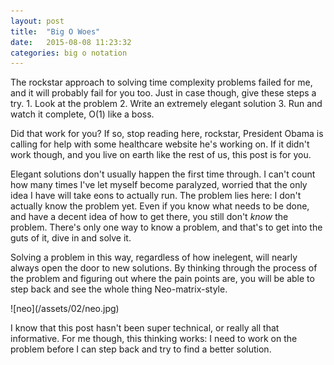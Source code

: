 ```yaml
---
layout: post
title:  "Big O Woes"
date:   2015-08-08 11:23:32
categories: big o notation
---
```

<p>
The rockstar approach to solving time complexity problems failed for me, and it will probably fail for you too.  Just in case though, give these steps a try.
  1. Look at the problem
  2. Write an extremely elegant solution
  3. Run and watch it complete, O(1) like a boss.

Did that work for you?  If so, stop reading here, rockstar, President Obama is calling for help with some healthcare website he's working on.  If it didn't work though, and you live on earth like the rest of us, this post is for you.
</p>

<p>
Elegant solutions don't usually happen the first time through.  I can't count how many times I've let myself become paralyzed, worried that the only idea I have will take eons to actually run.  The problem lies here: I don't actually know the problem yet.  Even if you know what needs to be done, and have a decent idea of how to get there, you still don't <em>know</em> the problem.  There's only one way to know a problem, and that's to get into the guts of it, dive in and solve it.
</p>
<p>
Solving a problem in this way, regardless of how inelegent, will nearly always open the door to new solutions.  By thinking through the process of the problem and figuring out where the pain points are, you will be able to step back and see the whole thing Neo-matrix-style.
</p>
![neo](/assets/02/neo.jpg)

<p>
I know that this post hasn't been super technical, or really all that informative.  For me though, this thinking works: I need to work on the problem before I can step back and try to find a better solution.
</p>
